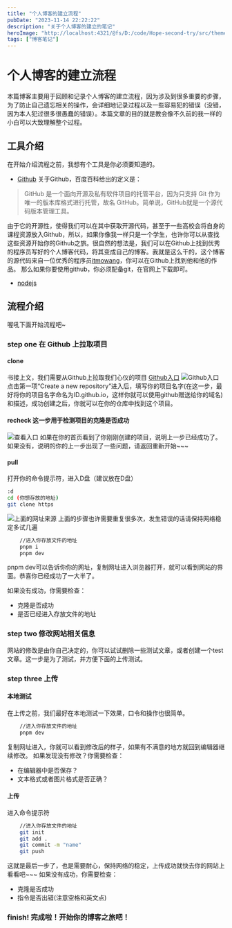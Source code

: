 ```yaml
---
title: "个人博客的建立流程"
pubDate: "2023-11-14 22:22:22"
description: "关于个人博客的建立的笔记"
heroImage: "http://localhost:4321/@fs/D:/code/Hope-second-try/src/theme-simple/assets/media/11.jpg?origWidth=2176&origHeight=1224&origFormat=jpg"
tags: ["博客笔记"]
---
```


# 个人博客的建立流程
本篇博客主要用于回顾和记录个人博客的建立流程，因为涉及到很多重要的步骤，为了防止自己遗忘相关的操作，会详细地记录过程以及一些容易犯的错误（没错，因为本人犯过很多很愚蠢的错误）。本篇文章的目的就是教会像不久前的我一样的小白可以大致理解整个过程。

## 工具介绍
在开始介绍流程之前，我想有个工具是你必须要知道的。
    
+ [Github](https://github.com)
关于Github，百度百科给出的定义是：
>GitHub 是一个面向开源及私有软件项目的托管平台，因为只支持 Git 作为唯一的版本库格式进行托管，故名 GitHub。简单说，GitHub就是一个源代码版本管理工具。
    
由于它的开源性，使得我们可以在其中获取开源代码，甚至于一些高校会将自身的课程资源放入Github，所以，如果你像我一样只是一个学生，也许你可以从查找这些资源开始你的Github之旅。很自然的想法是，我们可以在Github上找到优秀的程序员写好的个人博客代码，将其变成自己的博客。我就是这么干的，这个博客的源代码来自一位优秀的程序员[itmowang](https://github.com/itmowang)，你可以在Github上找到他和他的作品。
那么如果你要使用github，你必须配备git，在官网上下载即可。

+ [nodejs](https://nodejs.org/en)

## 流程介绍
喔吼下面开始流程吧~

### step one 在 Github 上拉取项目

#### clone
书接上文，我们需要从Github上拉取我们心仪的项目
[Github入口](https://github.com/itmowang/sxq-astro)
![Github入口](http://img.blog.loli.wang/2023-11-6-astrosetup/01.png)
点击第一项“Create a new repository”进入后，填写你的项目名字(在这一步，最好将你的项目名字命名为ID.github.io，这样你就可以使用github赠送给你的域名)和描述，成功创建之后，你就可以在你的仓库中找到这个项目。

#### recheck 这一步用于检测项目的克隆是否成功
![查看入口](D:\code\Hope-second-try\src\content\blog\2023-11-14-md\11.bmp)
如果在你的首页看到了你刚刚创建的项目，说明上一步已经成功了。如果没有，说明的你的上一步出现了一些问题，请返回重新开始~~~

#### pull

打开你的命令提示符，进入D盘（建议放在D盘）

``` bash
:d
cd (你想存放的地址)
git clone https
```

![上面的网址来源](D:\code\Hope-second-try\src\content\blog\2023-11-14-md\22.bmp)
上面的步骤也许需要重复很多次，发生错误的话请保持网络稳定多试几遍
``` bash
    //进入你存放文件的地址
    pnpm i
    pnpm dev
```
pnpm dev可以告诉你你的网址，复制网址进入浏览器打开，就可以看到网站的界面。恭喜你已经成功了一大半了。

如果没有成功，你需要检查：
+ 克隆是否成功
+ 是否已经进入存放文件的地址

### step two 修改网站相关信息
网站的修改是由你自己决定的，你可以试试删除一些测试文章，或者创建一个test文章。这一步是为了测试，并方便下面的上传测试。

### step three 上传

#### 本地测试
在上传之前，我们最好在本地测试一下效果，口令和操作也很简单。
``` bash
    //进入你存放文件的地址
    pnpm dev
```
复制网址进入，你就可以看到修改后的样子，如果有不满意的地方就回到编辑器继续修改。
如果发现没有修改？你需要检查：
+ 在编辑器中是否保存？
+ 文本格式或者图片格式是否正确？

#### 上传
进入命令提示符
``` bash
    //进入你存放文件的地址
    git init
    git add .
    git commit -m "name"
    git push
```
这就是最后一步了，也是需要耐心，保持网络的稳定，上传成功就快去你的网站上看看吧~~~
如果没有成功，你需要检查：
+ 克隆是否成功
+ 指令是否出错(注意空格和英文点)

### finish! 完成啦！开始你的博客之旅吧！

